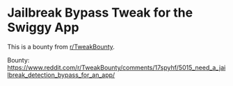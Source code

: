 # Jailbreak Bypass Tweak for the Swiggy App
This is a bounty from [r/TweakBounty](https://reddit.com/r/TweakBounty).

Bounty: https://www.reddit.com/r/TweakBounty/comments/17spyhf/5015_need_a_jailbreak_detection_bypass_for_an_app/
